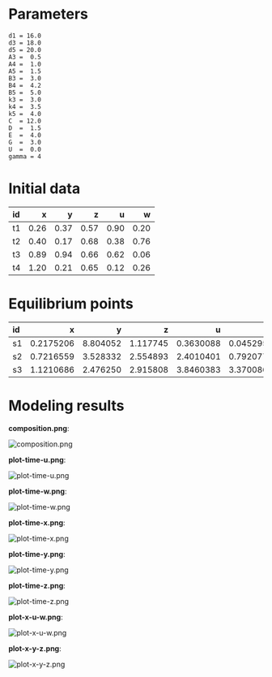 # Parameters #
	d1 = 16.0
	d3 = 18.0
	d5 = 20.0
	A3 =  0.5
	A4 =  1.0
	A5 =  1.5
	B3 =  3.0
	B4 =  4.2
	B5 =  5.0
	k3 =  3.0
	k4 =  3.5
	k5 =  4.0
	C  = 12.0
	D  =  1.5
	E  =  4.0
	G  =  3.0
	U  =  0.0
	gamma = 4

# Initial data #
|id  |     x|     y|     z|     u|     w|
|:---|-----:|-----:|-----:|-----:|-----:|
|t1  |  0.26|  0.37|  0.57|  0.90|  0.20|
|t2  |  0.40|  0.17|  0.68|  0.38|  0.76|
|t3  |  0.89|  0.94|  0.66|  0.62|  0.06|
|t4  |  1.20|  0.21|  0.65|  0.12|  0.26|


# Equilibrium points #
|id  |          x|         y|         z|          u|          w|
|:---|----------:|---------:|---------:|----------:|----------:|
|s1  |  0.2175206|  8.804052|  1.117745|  0.3630088|  0.0452959|
|s2  |  0.7216559|  3.528332|  2.554893|  2.4010401|  0.7920778|
|s3  |  1.1210686|  2.476250|  2.915808|  3.8460383|  3.3700866|


# Modeling results #
**composition.png**:

![composition.png](composition.png)

**plot-time-u.png**:

![plot-time-u.png](plot-time-u.png)

**plot-time-w.png**:

![plot-time-w.png](plot-time-w.png)

**plot-time-x.png**:

![plot-time-x.png](plot-time-x.png)

**plot-time-y.png**:

![plot-time-y.png](plot-time-y.png)

**plot-time-z.png**:

![plot-time-z.png](plot-time-z.png)

**plot-x-u-w.png**:

![plot-x-u-w.png](plot-x-u-w.png)

**plot-x-y-z.png**:

![plot-x-y-z.png](plot-x-y-z.png)

